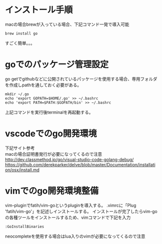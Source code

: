 # インストール手順
macの場合brewが入っている場合、下記コマンド一発で導入可能  

    brew install go

すごく簡単。。。

# goでのパッケージ管理設定
go getでgithubなどに公開されているパッケージを使用する場合、専用フォルダを作成しpathを通しておく必要がある。

    mkdir ~/.go
    echo 'export GOPATH=$HOME/.go' >> ~/.bashrc
    echo 'export PATH=$PATH:$GOPATH/bin' >> ~/.bashrc

上記コマンドを実行後terminalを再起動する。

# vscodeでのgo開発環境
下記サイト参考  
macの場合証明書発行が必要になってくるので注意  
http://dev.classmethod.jp/go/visual-studio-code-golang-debug/  
https://github.com/derekparker/delve/blob/master/Documentation/installation/osx/install.md  


# vimでのgo開発環境整備
vim-pluginでfatih/vim-goというpluginを導入する。
.vimrcに「Plug 'fatih/vim-go'」を記述しインストールする。
インストールが完了したらvim-goの各種ツールをインストールするため、vimコマンドで下記を入力

    :GoInstallBinaries

neocompleteを使用する場合はlua入りのvimが必要になってくるので注意
